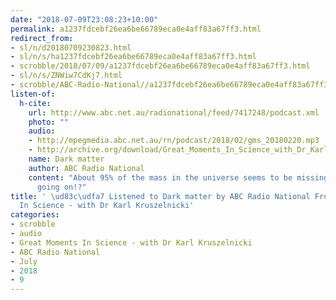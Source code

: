 ```yaml
---
date: "2018-07-09T23:08:23+10:00"
permalink: a1237fdcebf26ea6be66789eca0e4aff83a67ff3.html
redirect_from:
- sl/n/d20180709230823.html
- sl/n/s/ha1237fdcebf26ea6be66789eca0e4aff83a67ff3.html
- scrobble/2018/07/09/a1237fdcebf26ea6be66789eca0e4aff83a67ff3.html
- sl/n/s/ZNWiw7CdKj7.html
- scrobble/ABC-Radio-National//a1237fdcebf26ea6be66789eca0e4aff83a67ff3.html
listen-of:
  h-cite:
    url: http://www.abc.net.au/radionational/feed/7417248/podcast.xml
    photo: ""
    audio:
    - http://mpegmedia.abc.net.au/rn/podcast/2018/02/gms_20180220.mp3
    - http://archive.org/download/Great_Moments_In_Science_with_Dr_Karl_Kruszelnicki-Podcast-by-ABC_Radio_National/Dark_matter.mp3
    name: Dark matter
    author: ABC Radio National
    content: "About 95% of the mass in the universe seems to be missing \u2014 what's
      going on!?"
title: ' \ud83c\udfa7 Listened to Dark matter by ABC Radio National From Great Moments
  In Science - with Dr Karl Kruszelnicki'
categories:
- scrobble
- audio
- Great Moments In Science - with Dr Karl Kruszelnicki
- ABC Radio National
- July
- 2018
- 9
---
```

